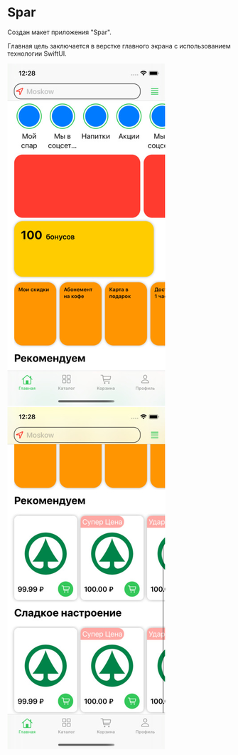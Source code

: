 # Spar

Создан макет приложения "Spar".

Главная цель заключается в верстке главного экрана с использованием технологии SwiftUI.

![example gif](https://github.com/skokdmitriy/Spar/blob/main/Screenshot%201.jpg) ![example gif](https://github.com/skokdmitriy/Spar/blob/main/Screenshot%202.jpg)
